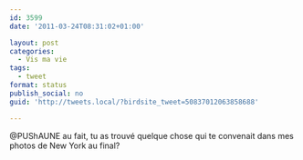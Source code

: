 ```yaml
---
id: 3599
date: '2011-03-24T08:31:02+01:00'

layout: post
categories:
  - Vis ma vie
tags:
  - tweet
format: status
publish_social: no
guid: 'http://tweets.local/?birdsite_tweet=50837012063858688'

---
```


@PUShAUNE au fait, tu as trouvé quelque chose qui te convenait dans mes photos de New York au final?